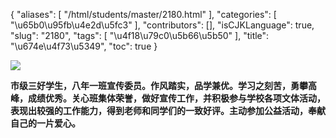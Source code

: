 {
    "aliases": [
        "/html/students/master/2180.html"
    ],
    "categories": [
        "\u65b0\u95fb\u4e2d\u5fc3"
    ],
    "contributors": [],
    "isCJKLanguage": true,
    "slug": "2180",
    "tags": [
        "\u4f18\u79c0\u5b66\u5b50"
    ],
    "title": "\u674e\u4f73\u5349",
    "toc": true
}

![](https://cdn.tfls.online/mirror/full/41c0929e370c924a6da16085804efd8e9d1c1ea9.jpg)




   






**市级三好学生，八年一班宣传委员。作风踏实，品学兼优。学习之刻苦，勇攀高峰，成绩优秀。关心班集体荣誉，做好宣传工作，并积极参与学校各项文体活动，表现出较强的工作能力，得到老师和同学们的一致好评。主动参加公益活动，奉献自己的一片爱心。**




   




